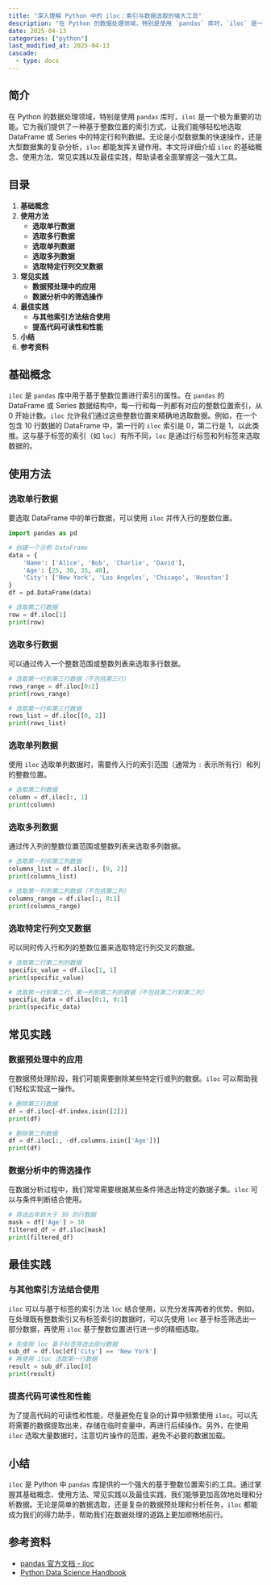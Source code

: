```yaml
---
title: "深入理解 Python 中的 iloc：索引与数据选取的强大工具"
description: "在 Python 的数据处理领域，特别是使用 `pandas` 库时，`iloc` 是一个极为重要的功能。它为我们提供了一种基于整数位置的索引方式，让我们能够轻松地选取 DataFrame 或 Series 中的特定行和列数据。无论是小型数据集的快速操作，还是大型数据集的复杂分析，`iloc` 都能发挥关键作用。本文将详细介绍 `iloc` 的基础概念、使用方法、常见实践以及最佳实践，帮助读者全面掌握这一强大工具。"
date: 2025-04-13
categories: ["python"]
last_modified_at: 2025-04-13
cascade:
  - type: docs
---
```



## 简介
在 Python 的数据处理领域，特别是使用 `pandas` 库时，`iloc` 是一个极为重要的功能。它为我们提供了一种基于整数位置的索引方式，让我们能够轻松地选取 DataFrame 或 Series 中的特定行和列数据。无论是小型数据集的快速操作，还是大型数据集的复杂分析，`iloc` 都能发挥关键作用。本文将详细介绍 `iloc` 的基础概念、使用方法、常见实践以及最佳实践，帮助读者全面掌握这一强大工具。

<!-- more -->
## 目录
1. **基础概念**
2. **使用方法**
    - **选取单行数据**
    - **选取多行数据**
    - **选取单列数据**
    - **选取多列数据**
    - **选取特定行列交叉数据**
3. **常见实践**
    - **数据预处理中的应用**
    - **数据分析中的筛选操作**
4. **最佳实践**
    - **与其他索引方法结合使用**
    - **提高代码可读性和性能**
5. **小结**
6. **参考资料**

## 基础概念
`iloc` 是 `pandas` 库中用于基于整数位置进行索引的属性。在 `pandas` 的 DataFrame 或 Series 数据结构中，每一行和每一列都有对应的整数位置索引，从 0 开始计数。`iloc` 允许我们通过这些整数位置来精确地选取数据。例如，在一个包含 10 行数据的 DataFrame 中，第一行的 `iloc` 索引是 0，第二行是 1，以此类推。这与基于标签的索引（如 `loc`）有所不同，`loc` 是通过行标签和列标签来选取数据的。

## 使用方法

### 选取单行数据
要选取 DataFrame 中的单行数据，可以使用 `iloc` 并传入行的整数位置。

```python
import pandas as pd

# 创建一个示例 DataFrame
data = {
    'Name': ['Alice', 'Bob', 'Charlie', 'David'],
    'Age': [25, 30, 35, 40],
    'City': ['New York', 'Los Angeles', 'Chicago', 'Houston']
}
df = pd.DataFrame(data)

# 选取第二行数据
row = df.iloc[1]
print(row)
```

### 选取多行数据
可以通过传入一个整数范围或整数列表来选取多行数据。

```python
# 选取第一行到第三行数据（不包括第三行）
rows_range = df.iloc[0:2]
print(rows_range)

# 选取第一行和第三行数据
rows_list = df.iloc[[0, 2]]
print(rows_list)
```

### 选取单列数据
使用 `iloc` 选取单列数据时，需要传入行的索引范围（通常为 `:` 表示所有行）和列的整数位置。

```python
# 选取第二列数据
column = df.iloc[:, 1]
print(column)
```

### 选取多列数据
通过传入列的整数位置范围或整数列表来选取多列数据。

```python
# 选取第一列和第三列数据
columns_list = df.iloc[:, [0, 2]]
print(columns_list)

# 选取第一列到第二列数据（不包括第二列）
columns_range = df.iloc[:, 0:1]
print(columns_range)
```

### 选取特定行列交叉数据
可以同时传入行和列的整数位置来选取特定行列交叉的数据。

```python
# 选取第二行第二列的数据
specific_value = df.iloc[1, 1]
print(specific_value)

# 选取第一行到第二行，第一列到第二列的数据（不包括第二行和第二列）
specific_data = df.iloc[0:1, 0:1]
print(specific_data)
```

## 常见实践

### 数据预处理中的应用
在数据预处理阶段，我们可能需要删除某些特定行或列的数据。`iloc` 可以帮助我们轻松实现这一操作。

```python
# 删除第三行数据
df = df.iloc[~df.index.isin([2])]
print(df)

# 删除第二列数据
df = df.iloc[:, ~df.columns.isin(['Age'])]
print(df)
```

### 数据分析中的筛选操作
在数据分析过程中，我们常常需要根据某些条件筛选出特定的数据子集。`iloc` 可以与条件判断结合使用。

```python
# 筛选出年龄大于 30 的行数据
mask = df['Age'] > 30
filtered_df = df.iloc[mask]
print(filtered_df)
```

## 最佳实践

### 与其他索引方法结合使用
`iloc` 可以与基于标签的索引方法 `loc` 结合使用，以充分发挥两者的优势。例如，在处理既有整数索引又有标签索引的数据时，可以先使用 `loc` 基于标签筛选出一部分数据，再使用 `iloc` 基于整数位置进行进一步的精细选取。

```python
# 先使用 loc 基于标签筛选出部分数据
sub_df = df.loc[df['City'] == 'New York']
# 再使用 iloc 选取第一行数据
result = sub_df.iloc[0]
print(result)
```

### 提高代码可读性和性能
为了提高代码的可读性和性能，尽量避免在复杂的计算中频繁使用 `iloc`。可以先将需要的数据提取出来，存储在临时变量中，再进行后续操作。另外，在使用 `iloc` 选取大量数据时，注意切片操作的范围，避免不必要的数据加载。

## 小结
`iloc` 是 Python 中 `pandas` 库提供的一个强大的基于整数位置索引的工具。通过掌握其基础概念、使用方法、常见实践以及最佳实践，我们能够更加高效地处理和分析数据。无论是简单的数据选取，还是复杂的数据预处理和分析任务，`iloc` 都能成为我们的得力助手，帮助我们在数据处理的道路上更加顺畅地前行。

## 参考资料
- [pandas 官方文档 - iloc](https://pandas.pydata.org/pandas-docs/stable/reference/api/pandas.DataFrame.iloc.html)
- [Python Data Science Handbook](https://jakevdp.github.io/PythonDataScienceHandbook/)
